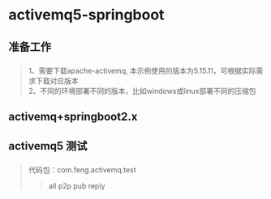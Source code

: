 # activemq5-springboot
## 准备工作
###
>1、需要下载apache-activemq, 本示例使用的版本为5.15.11，可根据实际需求下载对应版本<br/>
>2、不同的环境部署不同的版本，比如windows或linux部署不同的压缩包
###
## activemq+springboot2.x
## activemq5 测试
###
>代码包：com.feng.activemq.test
>>all
>>p2p
>>pub
>>reply
###